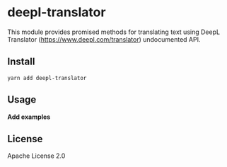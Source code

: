 # deepl-translator

This module provides promised methods for translating text using DeepL Translator (https://www.deepl.com/translator) undocumented API.

## Install 

```
yarn add deepl-translator
```

## Usage

**Add examples**

## License

Apache License 2.0
